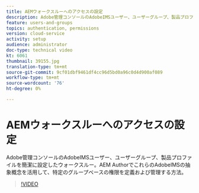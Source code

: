 ```yaml
---
title: AEMウォークスルーへのアクセスの設定
description: Adobe管理コンソールのAdobeIMSユーザー、ユーザーグループ、製品プロファイルを簡潔に設定したウォークスルー。AEM AuthorでこれらのAdobeIMSの抽象概念を活用して、特定のグループベースの権限を定義および管理する方法。
feature: users-and-groups
topics: authentication, permissions
version: cloud-service
activity: setup
audience: administrator
doc-type: technical video
kt: 6061
thumbnail: 39155.jpg
translation-type: tm+mt
source-git-commit: 9cf01dbf9461df4cc96d5bd0a96c0d4d900af089
workflow-type: tm+mt
source-wordcount: '76'
ht-degree: 0%

---
```



# AEMウォークスルーへのアクセスの設定

Adobe管理コンソールのAdobeIMSユーザー、ユーザーグループ、製品プロファイルを簡潔に設定したウォークスルー。AEM AuthorでこれらのAdobeIMSの抽象概念を活用して、特定のグループベースの権限を定義および管理する方法。

>[!VIDEO](https://video.tv.adobe.com/v/39155/?quality=12&learn=on)
